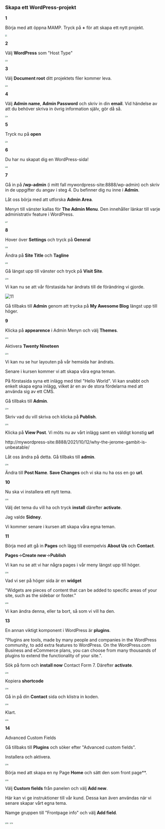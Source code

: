 ### Skapa ett WordPress-projekt

**1**

Börja med att öppna MAMP. Tryck på **+** för att skapa ett nytt projekt.

<img src="./assets/1.jpg" style="zoom:35%;" />

**2**

Välj **WordPress** som "Host Type"

<img src="./assets/2.png" alt="2" style="zoom:35%;" />

**3**

Välj **Document root** ditt projektets filer kommer leva.

<img src="./assets/3.png" alt="3" style="zoom:35%;" />

**4**

Välj **Admin name**, **Admin Password** och skriv in din **email**. Vid händelse av att du behöver skriva in övrig information själv, gör då så.

<img src="./assets/4.png" alt="4" style="zoom:35%;" />

**5**

Tryck nu på **open**

<img src="./assets/5.png" alt="5" style="zoom:35%;" />

**6**

Du har nu skapat dig en WordPress-sida!

<img src="./assets/6.png" alt="6" style="zoom:35%;" />

**7**

Gå in på **/wp-admin** (i mitt fall mywordpress-site:8888/wp-admin) och skriv in de uppgifter du angav i steg 4. Du befinner dig nu inne i **Admin**.

Låt oss börja med att utforska **Admin Area**.

Menyn till vänster kallas för **The Admin Menu**. Den innehåller länkar till varje administrativ feature i WordPress.

<img src="./assets/7.png" alt="7" style="zoom:35%;" />



**8**

Hover över **Settings** och tryck på **General**

<img src="./assets/8.png" alt="8" style="zoom:35%;" />

Ändra på **Site Title** och **Tagline**

<img src="./assets/9.png" alt="9" style="zoom:35%;" />

Gå längst upp till vänster och tryck på **Visit Site**.

<img src="./assets/10.png" alt="10" style="zoom:35%;" />

Vi kan nu se att vår förstasida har ändrats till de förändring vi gjorde.

![11](./assets/11.png)

Gå tillbaks till **Admin** genom att trycka på **My Awesome Blog** längst upp till höger.

**9**

Klicka på **appearence** i Admin Menyn och välj **Themes**.

<img src="./assets/12.png" alt="12" style="zoom:35%;" />

Aktivera **Twenty Nineteen**

<img src="./assets/13.png" alt="13" style="zoom:35%;" />

Vi kan nu se hur layouten på vår hemsida har ändrats.

Senare i kursen kommer vi att skapa våra egna teman.

På förstasida syna ett inlägg med titel "Hello World". Vi kan snabbt och enkelt skapa egna inlägg, vilket är en av de stora fördelarna med att använda sig av ett CMS.

Gå tillbaks till **Admin**.

<img src="./assets/14.png" alt="14" style="zoom:35%;" />

Skriv vad du vill skriva och klicka på **Publish**.

<img src="./assets/15.png" alt="15" style="zoom:35%;" />

Klicka på **View Post**. Vi möts nu av vårt inlägg samt en väldigt konstig **url**

http://mywordpress-site:8888/2021/10/12/why-the-jerome-gambit-is-unbeatable/

Låt oss ändra på detta. Gå tillbaks till **admin**.

<img src="./assets/16.png" alt="16" style="zoom:35%;" />

Ändra till **Post Name**. **Save Changes** och vi ska nu ha oss en go **url**.

**10**

Nu ska vi installera ett nytt tema.

<img src="./assets/17.png" alt="16" style="zoom:35%;" />

Välj det tema du vill ha och tryck **install** därefter **activate**.

Jag valde **Sidney**.

Vi kommer senare i kursen att skapa våra egna teman.

**11**

Börja med att gå in **Pages** och lägg till exempelvis **About Us** och **Contact**.

**Pages**->**Create new**->**Publish**

Vi kan nu se att vi har några pages i vår meny längst upp till höger.

<img src="./assets/18.png" alt="16" style="zoom:35%;" />

Vad vi ser på höger sida är en **widget**

"Widgets are pieces of content that can be added to specific areas of your site, such as the sidebar or footer."

<img src="./assets/19.png" alt="16" style="zoom:35%;" />

Vi kan ändra denna, eller ta bort, så som vi vill ha den.

**13**

En annan viktigt komponent i WordPress är **plugins**.

"Plugins are tools, made by many people and companies in the WordPress community, to add extra features to WordPress. On the WordPress.com Business and eCommerce plans, you can choose from many thousands of plugins to extend the functionality of your site.".

Sök på form och **install now** Contact Form 7. Därefter **activate**.

<img src="./assets/20.png" alt="16" style="zoom:35%;" />

Kopiera **shortcode**

<img src="./assets/21.png" alt="16" style="zoom:35%;" />

Gå in på din **Contact** sida och klistra in koden.

<img src="./assets/22.png" alt="16" style="zoom:35%;" />

Klart.

<img src="./assets/23.png" alt="16" style="zoom:35%;" />

**14**

Advanced Custom Fields

Gå tillbaks till **Plugins** och söker efter "Advanced custom fields".

Installera och aktivera.

<img src="./assets/24.png" alt="16" style="zoom:35%;" />

Börja med att skapa en ny Page **Home** och sätt den som front page**.

<img src="./assets/25.png" alt="16" style="zoom:35%;" />

Välj **Custom fields** från panelen och välj **Add new**.

Här kan vi ge instruktioner till vår kund. Dessa kan även användas när vi senare skapar vårt egna tema. 

Namge gruppen till "Frontpage info" och välj **Add field**.

<img src="./assets/26.png" alt="16" style="zoom:35%;" />

<img src="./assets/29.png" alt="16" style="zoom:35%;" />





